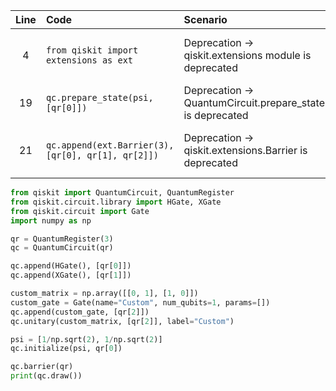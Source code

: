 | Line | Code | Scenario | Reference | Artifact | Refactoring |
| :--: | :--- | :------- | :--------: | :------- | :---------- |
| 4 | `from qiskit import extensions as ext` | Deprecation -> qiskit.extensions module is deprecated | 159727fb-bfcb-493c-8585-1df5caa7c111 | extensions | Remove the import and use `qc.barrier()` instead |
| 19 | `qc.prepare_state(psi, [qr[0]])` | Deprecation -> QuantumCircuit.prepare_state() is deprecated | IK | prepare_state | Replace with `qc.initialize(psi, qr[0])` |
| 21 | `qc.append(ext.Barrier(3), [qr[0], qr[1], qr[2]])` | Deprecation -> qiskit.extensions.Barrier is deprecated | 159727fb-bfcb-493c-8585-1df5caa7c111 | Barrier | Replace with `qc.barrier(qr)` |

```python
from qiskit import QuantumCircuit, QuantumRegister
from qiskit.circuit.library import HGate, XGate
from qiskit.circuit import Gate
import numpy as np

qr = QuantumRegister(3)
qc = QuantumCircuit(qr)

qc.append(HGate(), [qr[0]])
qc.append(XGate(), [qr[1]])

custom_matrix = np.array([[0, 1], [1, 0]])
custom_gate = Gate(name="Custom", num_qubits=1, params=[])
qc.append(custom_gate, [qr[2]])
qc.unitary(custom_matrix, [qr[2]], label="Custom")

psi = [1/np.sqrt(2), 1/np.sqrt(2)]
qc.initialize(psi, qr[0])

qc.barrier(qr)
print(qc.draw())
```